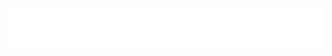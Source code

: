 <h1 align="center">
  <img src="https://raw.githubusercontent.com/martonlederer/martonlederer/master/name.svg" alt="Hello, I'm Saima Ansari" />
</h1>
